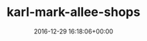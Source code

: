 ---
title:		"karl-mark-allee-shops"
type:		"photos"
mediatype:		"upload"
description:		"TBC"
date:		"2016-12-29 16:18:06+00:00"
album:		"city"
filename:		"karl-mark-allee-shops.md"
series:		""
cl_public_id:		"city/karl-mark-allee-shops"
cl_version:		1497000321
format:		"tiff"
bytes:		4217980
width:		2560
height:		1440
colours:
- "#828181"
- "#363636"
- "#C8C7C7"
- "#7B7B7A"
exposure_mode:		"Auto"
program:		"Aperture-priority AE"
aperture:		"5.0"
focal_length:		"70.0 mm"
iso:		"200"
shutter_speed:		"1/30"
metering:		"Multi-segment"
flash:		"Off, Did not fire"
white_balance:		"Custom"
colour_temp:		"4350"
has_crop:		"true"
orientation:		"Horizontal (normal)"
camera_model:		"NIKON D800"
lens_info:		"24-70mm f/2.8"
artist:		"No artist info"
x_resolution:		"300"
y_resolution:		"300"
---